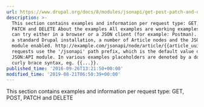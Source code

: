 ```yaml
---
url: https://www.drupal.org/docs/8/modules/jsonapi/get-post-patch-and-delete
description: >-
  This section contains examples and information per request type: GET, POST,
  PATCH and DELETE About the examples All examples are working examples that you
  can try either in a browser or a JSON client (for example: Postman). You need
  a standard Drupal installation, a number of Article nodes and the JSON:API
  module enabled. http://example.com/jsonapi/node/article/{{article_uuid}} All
  requests use the '/jsonapi' path prefix, which is the default value of the
  JSON:API module. In various examples placeholders are denoted by a double
  curly brace syntax, eg. {{...}}.
published_time: '2016-09-26T13:21:50+00:00'
modified_time: '2019-08-21T06:50:39+00:00'
---
```

This section contains examples and information per request type: GET, POST, PATCH and DELETE